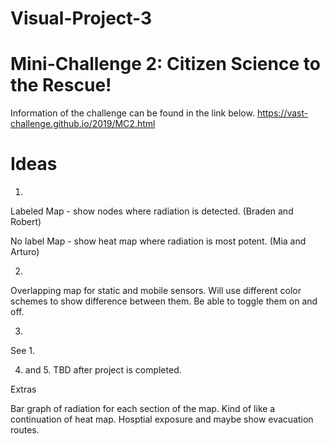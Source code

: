 # Visual-Project-3
# Mini-Challenge 2: Citizen Science to the Rescue!

Information of the challenge can be found in the link below.
https://vast-challenge.github.io/2019/MC2.html


# Ideas
1.
Labeled Map - show nodes where radiation is detected. (Braden and Robert)

No label Map - show heat map where radiation is most potent. (Mia and Arturo)

2.
Overlapping map for static and mobile sensors. Will use different color schemes to show difference between them. Be able to toggle them on and off.

3.
See 1.

4. and 5.
TBD after project is completed.

Extras

Bar graph of radiation for each section of the map. Kind of like a continuation of heat map.
Hosptial exposure and maybe show evacuation routes.
